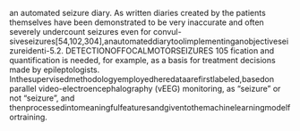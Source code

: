 an automated seizure diary. As written diaries created by the patients themselves have been
demonstrated to be very inaccurate and often severely undercount seizures even for convul-
siveseizures[54,102,304],anautomateddiarytoolimplementinganobjectiveseizureidenti-5.2. DETECTIONOFFOCALMOTORSEIZURES 105
fication and quantification is needed, for example, as a basis for treatment decisions made by
epileptologists. Inthesupervisedmethodologyemployedheredataarefirstlabeled,basedon
parallel video-electroencephalography (vEEG) monitoring, as “seizure” or not “seizure”, and
thenprocessedintomeaningfulfeaturesandgiventothemachinelearningmodelfortraining.